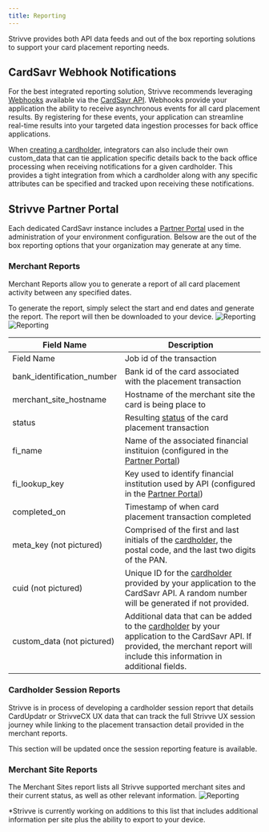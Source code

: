 ```yaml
---
title: Reporting
---
```


Strivve provides both API data feeds and out of the box reporting solutions to support your card placement reporting needs.  

## CardSavr Webhook Notifications
For the best integrated reporting solution, Strivve recommends leveraging [Webhooks](https://developers.strivve.com/resources/notifications) available via the [CardSavr API](https://swch.github.io/slate/#introduction).  Webhooks provide your application the ability to receive asynchronous events for all card placement results.  By registering for these events, your application can streamline real-time results into your targeted data ingestion processes for back office applications.

When [creating a cardholder](https://swch.github.io/slate/#create-cardholder), integrators can also include their own custom_data that can tie application specific details back to the back office processing when receiving notifications for a given cardholder.  This provides a tight integration from which a cardholder along with any specific attributes can be specified and tracked upon receiving these notifications.

## Strivve Partner Portal

Each dedicated CardSavr instance includes a [Partner Portal](https://developers.strivve.com/ops-admin/partner-portal) used in the administration of your environment configuration.  Belsow are the out of the box reporting options that your organization may generate at any time.


### Merchant Reports
Merchant Reports allow you to generate a report of all card placement activity between any specified dates. 

To generate the report, simply select the start and end dates and generate the report. The report will then be downloaded to your device.
![Reporting](/images/merchant_report_1.png ) 
![Reporting](/images/merchant_report_2.png ) 


| Field Name                  | Description                                         
|-----------------------------| ----------------------------------------------------
| Field Name                  | Job id of the transaction                           
| bank_identification_number  | Bank id of the card associated with the placement transaction                                 
| merchant_site_hostname      | Hostname of the merchant site the card is being place to                      
| status                      | Resulting [status](https://swch.github.io/slate/#post-place_card_on_single_site_job-1) of the card placement transaction  
| fi_name                     | Name of the associated financial instituion (configured in the [Partner Portal](https://developers.strivve.com/ops-admin/partner-portal))         
| fi_lookup_key               | Key used to identify financial institution used by API (configured in the [Partner Portal](https://developers.strivve.com/ops-admin/partner-portal))
| completed_on                | Timestamp of when card placement transaction completed
| meta_key (not pictured)     | Comprised of the first and last initials of the [cardholder](https://swch.github.io/slate/#create-cardholder), the postal code, and the last two digits of the PAN.
| cuid (not pictured)         | Unique ID for the [cardholder](https://swch.github.io/slate/#create-cardholder) provided by your application to the CardSavr API.  A random number will be generated if not provided.
| custom_data (not pictured)  | Additional data that can be added to the [cardholder](https://swch.github.io/slate/#create-cardholder) by your application to the CardSavr API.  If provided, the merchant report will include this information in additional fields.


### Cardholder Session Reports
Strivve is in process of developing a cardholder session report that details CardUpdatr or StrivveCX UX data that can track the full Strivve UX session journey while linking to the placement transaction detail provided in the merchant reports.

This section will be updated once the session reporting feature is available.

### Merchant Site Reports
The Merchant Sites report lists all Strivve supported merchant sites and their current status, as well as other relevant information. 
![Reporting](/images/merchant_site_report_1.png ) 

*Strivve is currently working on additions to this list that includes additional information per site plus the ability to export to your device. 

